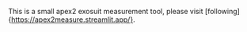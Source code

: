 This is a small apex2 exosuit measurement tool, please visit [following]{https://apex2measure.streamlit.app/}.
